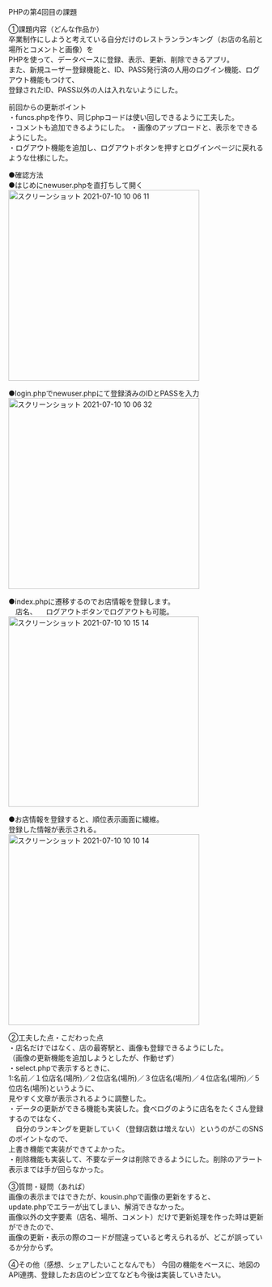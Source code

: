 PHPの第4回目の課題

①課題内容（どんな作品か）<br>
卒業制作にしようと考えている自分だけのレストランランキング（お店の名前と場所とコメントと画像）を<br>
PHPを使って、データベースに登録、表示、更新、削除できるアプリ。<br>
また、新規ユーザー登録機能と、ID、PASS発行済の人用のログイン機能、ログアウト機能もつけて、<br>
登録されたID、PASS以外の人は入れないようにした。<br>

前回からの更新ポイント<br>
・funcs.phpを作り、同じphpコードは使い回しできるように工夫した。<br>
・コメントも追加できるようにした。
・画像のアップロードと、表示をできるようにした。<br>
・ログアウト機能を追加し、ログアウトボタンを押すとログインページに戻れるような仕様にした。<br>


●確認方法<br>
●はじめにnewuser.phpを直打ちして開く<br>
<img width="377" alt="スクリーンショット 2021-07-10 10 06 11" src="https://user-images.githubusercontent.com/83898539/125147601-53476100-e167-11eb-98f0-9e95b3c13cb4.png"><br>

●login.phpでnewuser.phpにて登録済みのIDとPASSを入力<br>
<img width="377" alt="スクリーンショット 2021-07-10 10 06 32" src="https://user-images.githubusercontent.com/83898539/125147640-838eff80-e167-11eb-9d51-202fd77cabe4.png"><br>

●index.phpに遷移するのでお店情報を登録します。<br>
　店名、
　ログアウトボタンでログアウトも可能。<br>
 <img width="376" alt="スクリーンショット 2021-07-10 10 15 14" src="https://user-images.githubusercontent.com/83898539/125147670-bf29c980-e167-11eb-8b56-eeb1f116d5c6.png"><br>

●お店情報を登録すると、順位表示画面に繊維。<br>
 登録した情報が表示される。<br>
<img width="377" alt="スクリーンショット 2021-07-10 10 10 14" src="https://user-images.githubusercontent.com/83898539/125147697-e08ab580-e167-11eb-9de7-e3175353c840.png"><br>


②工夫した点・こだわった点<br>
・店名だけではなく、店の最寄駅と、画像も登録できるようにした。<br>
（画像の更新機能を追加しようとしたが、作動せず）<br>
・select.phpで表示するときに、<br>
1:名前／１位店名(場所)／２位店名(場所)／３位店名(場所)／４位店名(場所)／５位店名(場所)というように、<br>
見やすく文章が表示されるように調整した。<br>
・データの更新ができる機能も実装した。食べログのように店名をたくさん登録するのではなく、<br>
　自分のランキングを更新していく（登録店数は増えない）というのがこのSNSのポイントなので、<br>
上書き機能で実装ができてよかった。<br>
・削除機能も実装して、不要なデータは削除できるようにした。削除のアラート表示までは手が回らなかった。<br>

③質問・疑問（あれば）<br>
画像の表示まではできたが、kousin.phpで画像の更新をすると、<br>
update.phpでエラーが出てしまい、解消できなかった。<br>
画像以外の文字要素（店名、場所、コメント）だけで更新処理を作った時は更新ができたので、<br>
画像の更新・表示の際のコードが間違っていると考えられるが、どこが誤っているか分からず。<br>


④その他（感想、シェアしたいことなんでも）
今回の機能をベースに、地図のAPI連携、登録したお店のピン立てなども今後は実装していきたい。
